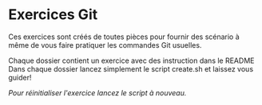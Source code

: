 # Exercices Git

Ces exercices sont créés de toutes pièces pour fournir des scénario à même de vous faire pratiquer les commandes Git usuelles.

Chaque dossier contient un exercice avec des instruction dans le README
Dans chaque dossier lancez simplement le script create.sh et laissez vous guider!

_Pour réinitialiser l'exercice lancez le script à nouveau._
